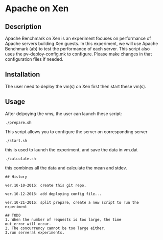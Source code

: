 # Apache on Xen

## Description

Apache Benchmark on Xen is an experiment focuses on performance of Apache servers building Xen guests. In this experiment, we will use Apache Benchmark (ab) to test the performance of each server. This script also uses the pv-deploy-config.mk to configure. Please make changes in that configuration files if needed.

## Installation
The user need to deploy the vm(s) on Xen first then start these vm(s).

## Usage

After delpoying the vms, the user can launch these script:

```
./prepare.sh
```
This script allows you to configure the server on corresponding server
```
./start.sh
```
this is used to launch the experiment, and save the data in vm.dat
```
./calculate.sh
```
this combines all the data and calculate the mean and stdev.
```
## History

ver.10-10-2016: create this git repo.

ver.10-12-2016: add deploying config file...

ver.10-21-2016: split prepare, create a new script to run the experiment

## TODO
1. When the number of requests is too large, the time 
out error will occur.
2. The concurrency cannot be too large either.
3.run serveral experiments.



